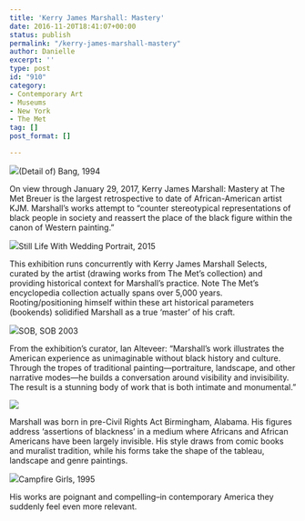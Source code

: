 ```yaml
---
title: 'Kerry James Marshall: Mastery'
date: 2016-11-20T18:41:07+00:00
status: publish
permalink: "/kerry-james-marshall-mastery"
author: Danielle
excerpt: ''
type: post
id: "910"
category:
- Contemporary Art
- Museums
- New York
- The Met
tag: []
post_format: []

---
```

  
![](https://c3.staticflickr.com/6/5648/30994083482_d47bb6200c_b.jpg)(Detail of) Bang, 1994

On view through January 29, 2017, Kerry James Marshall: Mastery at The Met Breuer is the largest retrospective to date of African-American artist KJM. Marshall’s works attempt to “counter stereotypical representations of black people in society and reassert the place of the black figure within the canon of Western painting.”

  
![](https://c2.staticflickr.com/6/5349/30330684553_a0458a10fb_b.jpg)Still Life With Wedding Portrait, 2015

This exhibition runs concurrently with Kerry James Marshall Selects, curated by the artist (drawing works from The Met’s collection) and providing historical context for Marshall’s practice. Note The Met’s encyclopedia collection actually spans over 5,000 years. Rooting/positioning himself within these art historical parameters (bookends) solidified Marshall as a true ‘master’ of his craft.

![](https://c8.staticflickr.com/6/5812/30330683783_6996a9f9f7_b.jpg)SOB, SOB 2003

From the exhibition’s curator, Ian Alteveer: “Marshall’s work illustrates the American experience as unimaginable without black history and culture. Through the tropes of traditional painting—portraiture, landscape, and other narrative modes—he builds a conversation around visibility and invisibility. The result is a stunning body of work that is both intimate and monumental.”

![](https://c1.staticflickr.com/6/5599/30994082352_2040514879_b.jpg)

Marshall was born in pre-Civil Rights Act Birmingham, Alabama. His figures address ‘assertions of blackness’ in a medium where Africans and African Americans have been largely invisible. His style draws from comic books and muralist tradition, while his forms take the shape of the tableau, landscape and genre paintings.

  
![](https://c2.staticflickr.com/6/5780/30330682793_fa7d495304_h.jpg)Campfire Girls, 1995

His works are poignant and compelling–in contemporary America they suddenly feel even more relevant.